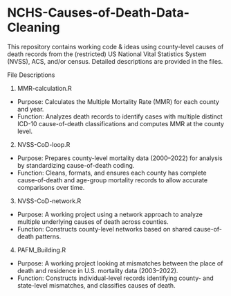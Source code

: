 # NCHS-Causes-of-Death-Data-Cleaning

This repository contains working code & ideas using county-level causes of death records from the (restricted) US National Vital Statistics System (NVSS), ACS, and/or census.
Detailed descriptions are provided in the files.

File Descriptions
1. MMR-calculation.R
  - Purpose: Calculates the Multiple Mortality Rate (MMR) for each county and year.
  - Function: Analyzes death records to identify cases with multiple distinct ICD-10 cause-of-death classifications and computes MMR at the county level.

2. NVSS-CoD-loop.R
  - Purpose: Prepares county-level mortality data (2000–2022) for analysis by standardizing cause-of-death coding.
  - Function: Cleans, formats, and ensures each county has complete cause-of-death and age-group mortality records to allow accurate comparisons over time.
    
3. NVSS-CoD-network.R
  - Purpose: A working project using a network approach to analyze multiple underlying causes of death across counties.
  - Function: Constructs county-level networks based on shared cause-of-death patterns.

4. PAFM_Building.R
  - Purpose: A working project looking at mismatches between the place of death and residence in U.S. mortality data (2003–2022).
  - Function: Constructs individual-level records identifying county- and state-level mismatches, and classifies causes of death.
